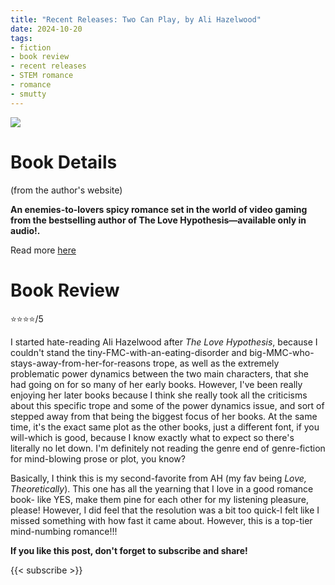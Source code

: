 ```yaml
---
title: "Recent Releases: Two Can Play, by Ali Hazelwood"
date: 2024-10-20
tags: 
- fiction
- book review
- recent releases
- STEM romance
- romance
- smutty
---
```




![](https://alihazelwood.com/wp-content/uploads/2024/09/Two-Can-Play_final.jpg)

# Book Details
(from the author's website)

**An enemies-to-lovers spicy romance set in the world of video gaming from the bestselling author of The Love Hypothesis—available only in audio!.**

Read more [here](https://alihazelwood.com/two-can-play/)


# Book Review

⭐⭐⭐⭐/5


I started hate-reading Ali Hazelwood after _The Love Hypothesis_, because I couldn't stand the tiny-FMC-with-an-eating-disorder and big-MMC-who-stays-away-from-her-for-reasons trope, as well as the extremely problematic power dynamics between the two main characters, that she had going on for so many of her early books. However, I've been really enjoying her later books because I think she really took all the criticisms about this specific trope and some of the power dynamics issue, and sort of stepped away from that being the biggest focus of her books. At the same time, it's the exact same plot as the other books, just a different font, if you will-which is good, because I know exactly what to expect so there's literally no let down. I'm definitely not reading the genre end of genre-fiction for mind-blowing prose or plot, you know?

Basically, I think this is my second-favorite from AH (my fav being _Love, Theoretically_). This one has all the yearning that I love in a good romance book- like YES, make them pine for each other for my listening pleasure, please! However, I did feel that the resolution was a bit too quick-I felt like I missed something with how fast it came about. However, this is a top-tier mind-numbing romance!!!  



**If you like this post, don't forget to subscribe and share!**

{{< subscribe >}}

